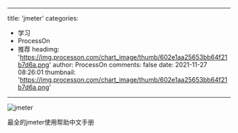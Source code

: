 
---
title: 'jmeter'
categories: 
 - 学习
 - ProcessOn
 - 推荐
headimg: 'https://img.processon.com/chart_image/thumb/602e1aa25653bb64f21b7d6a.png'
author: ProcessOn
comments: false
date: 2021-11-27 08:26:01
thumbnail: 'https://img.processon.com/chart_image/thumb/602e1aa25653bb64f21b7d6a.png'
---

<div>   
<img class="thumb" alt="jmeter" src="https://img.processon.com/chart_image/thumb/602e1aa25653bb64f21b7d6a.png" referrerpolicy="no-referrer">
<p>最全的jmeter使用帮助中文手册</p>  
</div>
            